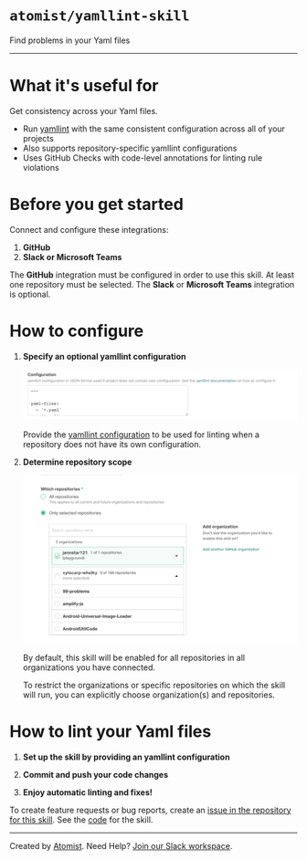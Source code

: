 # `atomist/yamllint-skill`

<!---atomist-skill-description:start--->

Find problems in your Yaml files

<!---atomist-skill-description:end--->

---

<!---atomist-skill-readme:start--->

# What it's useful for

Get consistency across your Yaml files.

* Run [yamllint](https://yamllint.readthedocs.io) with the same 
consistent configuration across all of your projects
* Also supports repository-specific yamllint configurations
* Uses GitHub Checks with code-level annotations for linting rule violations

# Before you get started

Connect and configure these integrations:

1. **GitHub**
1. **Slack or Microsoft Teams**

The **GitHub** integration must be configured in order to use this skill. At
least one repository must be selected. The **Slack** or **Microsoft Teams** 
integration is optional.

# How to configure

1. **Specify an optional yamllint configuration**

    ![Configuration](docs/images/config.png)

    Provide the [yamllint configuration](https://yamllint.readthedocs.io/en/stable/configuration.html)
    to be used for linting when a repository does not have its own configuration.

1. **Determine repository scope**

   ![Repository filter](docs/images/repo-filter.png)

   By default, this skill will be enabled for all repositories in all
   organizations you have connected.

   To restrict the organizations or specific repositories on which the skill
   will run, you can explicitly choose organization(s) and repositories.

# How to lint your Yaml files

1. **Set up the skill by providing an yamllint configuration**

1. **Commit and push your code changes**

1. **Enjoy automatic linting and fixes!**

To create feature requests or bug reports, create an [issue in the repository for this skill](https://github.com/atomist-skills/yamllint-skill/issues).
See the [code](https://github.com/atomist-skills/yamllint-skill) for the skill.

<!---atomist-skill-readme:end--->

---

Created by [Atomist][atomist].
Need Help?  [Join our Slack workspace][slack].

[atomist]: https://atomist.com/ (Atomist - How Teams Deliver Software)
[slack]: https://join.atomist.com/ (Atomist Community Slack)
 
